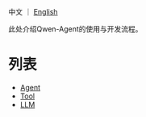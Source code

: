 <!---
Copyright 2023 The Qwen team, Alibaba Group. All rights reserved.

Licensed under the Apache License, Version 2.0 (the "License");
you may not use this file except in compliance with the License.
You may obtain a copy of the License at

   http://www.apache.org/licenses/LICENSE-2.0

Unless required by applicable law or agreed to in writing, software
distributed under the License is distributed on an "AS IS" BASIS,
WITHOUT WARRANTIES OR CONDITIONS OF ANY KIND, either express or implied.
See the License for the specific language governing permissions and
limitations under the License.
-->

中文 ｜ [English](./README.md)

此处介绍Qwen-Agent的使用与开发流程。

# 列表

- [Agent](agent_cn.md)
- [Tool](tool_cn.md)
- [LLM](llm_cn.md)
